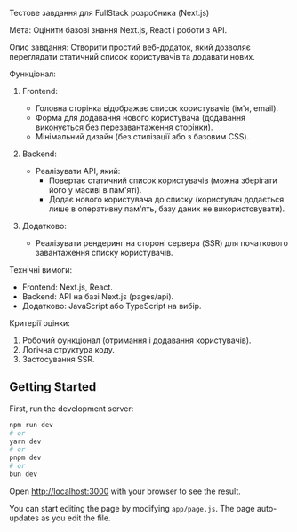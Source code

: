 Тестове завдання для FullStack розробника (Next.js)

Мета:
Оцінити базові знання Next.js, React і роботи з API.


Опис завдання:
Створити простий веб-додаток, який дозволяє переглядати статичний список користувачів та додавати нових.


Функціонал:

1. Frontend:
   - Головна сторінка відображає список користувачів (ім'я, email).
   - Форма для додавання нового користувача (додавання виконується без перезавантаження сторінки).
   - Мінімальний дизайн (без стилізації або з базовим CSS).

2. Backend:
   - Реалізувати API, який:
     - Повертає статичний список користувачів (можна зберігати його у масиві в пам'яті).
     - Додає нового користувача до списку (користувач додається лише в оперативну пам'ять, базу даних не використовувати).

3. Додатково:
   - Реалізувати рендеринг на стороні сервера (SSR) для початкового завантаження списку користувачів.


Технічні вимоги:
- Frontend: Next.js, React.
- Backend: API на базі Next.js (pages/api).
- Додатково: JavaScript або TypeScript на вибір.


Критерії оцінки:
1. Робочий функціонал (отримання і додавання користувачів).
2. Логічна структура коду.
3. Застосування SSR.



## Getting Started

First, run the development server:

```bash
npm run dev
# or
yarn dev
# or
pnpm dev
# or
bun dev
```

Open [http://localhost:3000](http://localhost:3000) with your browser to see the result.

You can start editing the page by modifying `app/page.js`. The page auto-updates as you edit the file.
